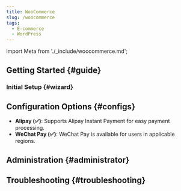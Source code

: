 ```yaml
---
title: WooCommerce
slug: /woocommerce
tags:
  - E-commerce
  - WordPress
---
```


import Meta from './\_include/woocommerce.md';

<Meta name="meta" />

## Getting Started {#guide}

### Initial Setup {#wizard}

## Configuration Options {#configs}

- **Alipay (✅)**: Supports Alipay Instant Payment for easy payment processing.
- **WeChat Pay (✅)**: WeChat Pay is available for users in applicable regions.

## Administration {#administrator}

## Troubleshooting {#troubleshooting}